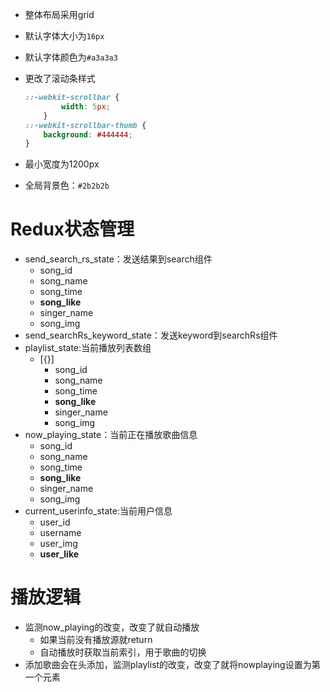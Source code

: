 - 整体布局采用grid

- 默认字体大小为`16px`

- 默认字体颜色为`#a3a3a3`

- 更改了滚动条样式

  ```scss
  ::-webkit-scrollbar {
          width: 5px;
      }
  ::-webkit-scrollbar-thumb {
      background: #444444;
  }
  ```

- 最小宽度为1200px

- 全局背景色：`#2b2b2b`

# Redux状态管理

- send_search_rs_state：发送结果到search组件
  - song_id
  - song_name
  - song_time
  - **song_like**
  - singer_name
  - song_img
- send_searchRs_keyword_state：发送keyword到searchRs组件
- playlist_state:当前播放列表数组
  - [{}]
    - song_id
    - song_name
    - song_time
    - **song_like**
    - singer_name
    - song_img
- now_playing_state：当前正在播放歌曲信息
  - song_id
  - song_name
  - song_time
  - **song_like**
  - singer_name
  - song_img
- current_userinfo_state:当前用户信息
  - user_id
  - username
  - user_img
  - **user_like** 

# 播放逻辑

- 监测now_playing的改变，改变了就自动播放
  - 如果当前没有播放源就return
  - 自动播放时获取当前索引，用于歌曲的切换
- 添加歌曲会在头添加，监测playlist的改变，改变了就将nowplaying设置为第一个元素
